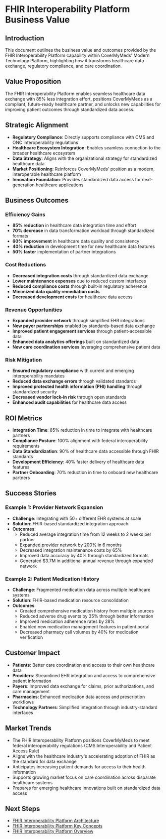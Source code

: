 # FHIR Interoperability Platform Business Value

## Introduction
This document outlines the business value and outcomes provided by the FHIR Interoperability Platform capability within CoverMyMeds' Modern Technology Platform, highlighting how it transforms healthcare data exchange, regulatory compliance, and care coordination.

## Value Proposition
The FHIR Interoperability Platform enables seamless healthcare data exchange with 85% less integration effort, positions CoverMyMeds as a compliant, future-ready healthcare partner, and unlocks new capabilities for improving patient outcomes through standardized data access.

## Strategic Alignment
- **Regulatory Compliance**: Directly supports compliance with CMS and ONC interoperability regulations
- **Healthcare Ecosystem Integration**: Enables seamless connection to the broader healthcare ecosystem
- **Data Strategy**: Aligns with the organizational strategy for standardized healthcare data
- **Market Positioning**: Reinforces CoverMyMeds' position as a modern, interoperable healthcare platform
- **Innovation Foundation**: Provides standardized data access for next-generation healthcare applications

## Business Outcomes

### Efficiency Gains
- **85% reduction** in healthcare data integration time and effort
- **70% decrease** in data transformation workload through standardized formats
- **60% improvement** in healthcare data quality and consistency
- **40% reduction** in development time for new healthcare data features
- **50% faster** implementation of partner integrations

### Cost Reductions
- **Decreased integration costs** through standardized data exchange
- **Lower maintenance expenses** due to reduced custom interfaces
- **Reduced compliance costs** through built-in regulatory adherence
- **Minimized data quality remediation costs**
- **Decreased development costs** for healthcare data access

### Revenue Opportunities
- **Expanded provider network** through simplified EHR integrations
- **New payer partnerships** enabled by standards-based data exchange
- **Improved patient engagement services** through patient-accessible data
- **Enhanced data analytics offerings** built on standardized data
- **New care coordination services** leveraging comprehensive patient data

### Risk Mitigation
- **Ensured regulatory compliance** with current and emerging interoperability mandates
- **Reduced data exchange errors** through validated standards
- **Improved protected health information (PHI) handling** through standardized security
- **Decreased vendor lock-in risk** through open standards
- **Enhanced audit capabilities** for healthcare data access

## ROI Metrics
- **Integration Time**: 85% reduction in time to integrate with healthcare partners
- **Compliance Posture**: 100% alignment with federal interoperability requirements
- **Data Standardization**: 90% of healthcare data accessible through FHIR standards
- **Development Efficiency**: 40% faster delivery of healthcare data features
- **Partner Onboarding**: 70% reduction in time to onboard new healthcare partners

## Success Stories

### Example 1: Provider Network Expansion
- **Challenge**: Integrating with 50+ different EHR systems at scale
- **Solution**: FHIR-based standardized integration approach
- **Outcomes**: 
  - Reduced average integration time from 12 weeks to 2 weeks per partner
  - Expanded provider network by 200% in 6 months
  - Decreased integration maintenance costs by 65%
  - Improved data accuracy by 40% through standardized formats
  - Generated $3.7M in additional annual revenue through expanded network

### Example 2: Patient Medication History
- **Challenge**: Fragmented medication data across multiple healthcare systems
- **Solution**: FHIR-based medication resource consolidation
- **Outcomes**:
  - Created comprehensive medication history from multiple sources
  - Reduced adverse drug events by 35% through better information
  - Improved medication adherence rates by 28%
  - Enabled new medication management features in patient portal
  - Decreased pharmacy call volumes by 40% for medication verification

## Customer Impact
- **Patients**: Better care coordination and access to their own healthcare data
- **Providers**: Streamlined EHR integration and access to comprehensive patient information
- **Payers**: Improved data exchange for claims, prior authorizations, and care management
- **Pharmacies**: Enhanced medication data access and prescription workflows
- **Technology Partners**: Simplified integration through industry-standard interfaces

## Market Trends
- The FHIR Interoperability Platform positions CoverMyMeds to meet federal interoperability regulations (CMS Interoperability and Patient Access Rule)
- Aligns with the healthcare industry's accelerating adoption of FHIR as the standard for data exchange
- Anticipates increasing patient demands for access to their health information
- Supports growing market focus on care coordination across disparate healthcare systems
- Prepares for emerging healthcare innovations built on standardized data access

## Next Steps
- [FHIR Interoperability Platform Architecture](./architecture.md)
- [FHIR Interoperability Platform Key Concepts](./key-concepts.md)
- [FHIR Interoperability Platform Overview](./overview.md)